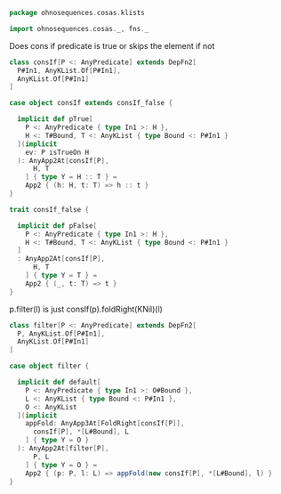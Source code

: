 
```scala
package ohnosequences.cosas.klists

import ohnosequences.cosas._, fns._
```

Does cons if predicate is true or skips the element if not

```scala
class consIf[P <: AnyPredicate] extends DepFn2[
  P#In1, AnyKList.Of[P#In1],
  AnyKList.Of[P#In1]
]

case object consIf extends consIf_false {

  implicit def pTrue[
    P <: AnyPredicate { type In1 >: H },
    H <: T#Bound, T <: AnyKList { type Bound <: P#In1 }
  ](implicit
    ev: P isTrueOn H
  ): AnyApp2At[consIf[P],
      H, T
    ] { type Y = H :: T } =
    App2 { (h: H, t: T) => h :: t }
}

trait consIf_false {

  implicit def pFalse[
    P <: AnyPredicate { type In1 >: H },
    H <: T#Bound, T <: AnyKList { type Bound <: P#In1 }
  ]
  : AnyApp2At[consIf[P],
      H, T
    ] { type Y = T } =
    App2 { (_, t: T) => t }
}
```

p.filter(l) is just consIf(p).foldRight(KNil)(l)

```scala
class filter[P <: AnyPredicate] extends DepFn2[
  P, AnyKList.Of[P#In1],
  AnyKList.Of[P#In1]
]

case object filter {

  implicit def default[
    P <: AnyPredicate { type In1 >: O#Bound },
    L <: AnyKList { type Bound <: P#In1 },
    O <: AnyKList
  ](implicit
    appFold: AnyApp3At[FoldRight[consIf[P]],
      consIf[P], *[L#Bound], L
    ] { type Y = O }
  ): AnyApp2At[filter[P],
      P, L
    ] { type Y = O } =
    App2 { (p: P, l: L) => appFold(new consIf[P], *[L#Bound], l) }
}

```




[test/scala/cosas/DenotationTests.scala]: ../../../../test/scala/cosas/DenotationTests.scala.md
[test/scala/cosas/EqualityTests.scala]: ../../../../test/scala/cosas/EqualityTests.scala.md
[test/scala/cosas/DependentFunctionsTests.scala]: ../../../../test/scala/cosas/DependentFunctionsTests.scala.md
[test/scala/cosas/KListsTests.scala]: ../../../../test/scala/cosas/KListsTests.scala.md
[test/scala/cosas/RecordTests.scala]: ../../../../test/scala/cosas/RecordTests.scala.md
[test/scala/cosas/NatTests.scala]: ../../../../test/scala/cosas/NatTests.scala.md
[test/scala/cosas/TypeUnionTests.scala]: ../../../../test/scala/cosas/TypeUnionTests.scala.md
[main/scala/cosas/package.scala]: ../package.scala.md
[main/scala/cosas/types/package.scala]: ../types/package.scala.md
[main/scala/cosas/types/types.scala]: ../types/types.scala.md
[main/scala/cosas/types/parsing.scala]: ../types/parsing.scala.md
[main/scala/cosas/types/productTypes.scala]: ../types/productTypes.scala.md
[main/scala/cosas/types/syntax.scala]: ../types/syntax.scala.md
[main/scala/cosas/types/project.scala]: ../types/project.scala.md
[main/scala/cosas/types/denotations.scala]: ../types/denotations.scala.md
[main/scala/cosas/types/functionTypes.scala]: ../types/functionTypes.scala.md
[main/scala/cosas/types/serialization.scala]: ../types/serialization.scala.md
[main/scala/cosas/klists/replace.scala]: replace.scala.md
[main/scala/cosas/klists/cons.scala]: cons.scala.md
[main/scala/cosas/klists/klists.scala]: klists.scala.md
[main/scala/cosas/klists/take.scala]: take.scala.md
[main/scala/cosas/klists/package.scala]: package.scala.md
[main/scala/cosas/klists/takeFirst.scala]: takeFirst.scala.md
[main/scala/cosas/klists/toList.scala]: toList.scala.md
[main/scala/cosas/klists/filter.scala]: filter.scala.md
[main/scala/cosas/klists/pick.scala]: pick.scala.md
[main/scala/cosas/klists/drop.scala]: drop.scala.md
[main/scala/cosas/klists/map.scala]: map.scala.md
[main/scala/cosas/klists/at.scala]: at.scala.md
[main/scala/cosas/klists/syntax.scala]: syntax.scala.md
[main/scala/cosas/klists/fold.scala]: fold.scala.md
[main/scala/cosas/klists/noDuplicates.scala]: noDuplicates.scala.md
[main/scala/cosas/klists/slice.scala]: slice.scala.md
[main/scala/cosas/klists/find.scala]: find.scala.md
[main/scala/cosas/records/package.scala]: ../records/package.scala.md
[main/scala/cosas/records/recordTypes.scala]: ../records/recordTypes.scala.md
[main/scala/cosas/records/syntax.scala]: ../records/syntax.scala.md
[main/scala/cosas/records/reorder.scala]: ../records/reorder.scala.md
[main/scala/cosas/typeUnions/typeUnions.scala]: ../typeUnions/typeUnions.scala.md
[main/scala/cosas/typeUnions/package.scala]: ../typeUnions/package.scala.md
[main/scala/cosas/fns/predicates.scala]: ../fns/predicates.scala.md
[main/scala/cosas/fns/instances.scala]: ../fns/instances.scala.md
[main/scala/cosas/fns/package.scala]: ../fns/package.scala.md
[main/scala/cosas/fns/syntax.scala]: ../fns/syntax.scala.md
[main/scala/cosas/fns/functions.scala]: ../fns/functions.scala.md
[main/scala/cosas/subtyping.scala]: ../subtyping.scala.md
[main/scala/cosas/witness.scala]: ../witness.scala.md
[main/scala/cosas/equality.scala]: ../equality.scala.md
[main/scala/cosas/Nat.scala]: ../Nat.scala.md
[main/scala/cosas/Bool.scala]: ../Bool.scala.md